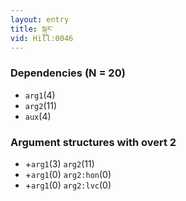 ```yaml
---
layout: entry
title: སྐུར་
vid: Hill:0046
---
```

### Dependencies (N = 20)
* `arg1`(4)
* `arg2`(11)
* `aux`(4)
### Argument structures with overt 2
* +`arg1`(3) `arg2`(11)
* +`arg1`(0) `arg2:hon`(0)
* +`arg1`(0) `arg2:lvc`(0)
